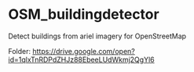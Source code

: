 # OSM_buildingdetector
Detect buildings from ariel imagery for OpenStreetMap

Folder:
https://drive.google.com/open?id=1qlxTnRDPdZHJz88EbeeLUdWkmj2QgYl6 
